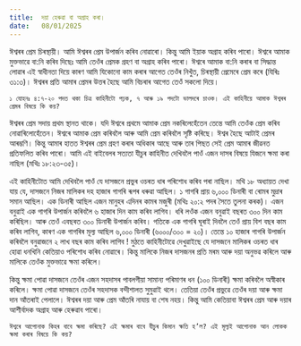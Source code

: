```yaml
---
title:  দয়া হেৰুৱা বা অগ্ৰাহ কৰা।
date:   08/01/2025
---
```


ঈশ্বৰৰ প্ৰেম চিৰস্থায়ী। আমি ঈশ্বৰৰ প্ৰেম উপাৰ্জন কৰিব নোৱাৰো। কিন্তু আমি ইয়াক অগ্ৰাহ কৰিব পাৰো। ঈশ্বৰে আমাক মুক্তভাৱে বা:নি কৰিব দিছেঃ আমি তেওঁৰ প্ৰেমক গ্ৰহণ বা অগ্ৰাহ কৰিব পাৰো। ঈশ্বৰে আমাক বা:নি কৰাৰ বা সিদ্ধান্ত লোৱাৰ এই স্বাধীনতা দিয়ে কাৰণ আমি যিকোনো কাম কৰাৰ আগেত তেওঁৰ নিখুঁত, চিৰস্থায়ী প্ৰেমেৰে প্ৰেম কৰে (যিৰিঃ ৩১:৩)। ঈশ্বৰৰ প্ৰতি আমাৰ প্ৰেমৰ উত্তৰ হৈছে আমি বিচৰাৰ আগেত তেওঁ সকলো দিয়ে।

`১ যোহনঃ ৪:৭-২০ পদত থকা চিত্ৰ কাহিনীটো পঢ়ক, ৭ আৰু ১৯ পদটো ভালদৰে চাওক। এই কাহিনীয়ে আমাক ঈশ্বৰৰ প্ৰেমৰ বিষয়ে কি কয়?`

ঈশ্বৰৰ প্ৰেম সদায় প্ৰথম স্থানত থাকে। যদি ঈশ্বৰে প্ৰথমে আমাক প্ৰেম নকৰিলেহেঁতেন তেন্তে আমি তেওঁক প্ৰেম কৰিব নোৱাৰিলোহেঁতেন। ঈশ্বৰে আমাক প্ৰেম কৰিবলৈ আৰু আমি প্ৰেম কৰিবলৈ সৃষ্টি কৰিছে। ঈশ্বৰ হৈছে আটাই প্ৰেমৰ আৰম্ভণি। কিন্তু আমাৰ হাতত ঈশ্বৰৰ প্ৰেম গ্ৰহণ কৰাৰ অধিকাৰ আছে আৰু তাৰ পিছত সেই প্ৰেম আমাৰ জীৱনত প্ৰতিফলিত কৰিব পাৰো। আমি এই বাইবেলৰ সত্যতা যীচুৰ কাহিনীত দেখিবলৈ পাওঁ এজন দাসৰ বিষয়ে যিজনে ক্ষমা কৰা নাছিল (মথিঃ ১৮:২৩-৩৫)।

এই কাহিনীটোত আমি দেখিবলৈ পাওঁ যে দাসজনে প্ৰভুৰ ওচৰত ধাৰ পৰিশোধ কৰিব পৰা নাছিল। মথি ১৮ অধ্যায়ত দেখা যায় যে, দাসজনে নিজৰ মালিকৰ দহ হাজাৰ গাগৰি ৰূপৰ ধৰুৱা আছিল। ১ গাগৰি প্ৰায় ৬,০০০ ডিনাৰী বা ৰোমৰ মুদ্ৰাৰ সমান আছিল। এক ডিনাৰী আছিল এজন মানুহৰ এদিনৰ কামৰ মজুৰী (মথিঃ ২০:২ পদৰ সৈতে তুলনা কৰক)। এজন বনুৱাই এক গাগৰি উপাৰ্জন কৰিবলৈ ৬ হাজাৰ দিন কাম কৰিব লাগিব। ধৰি লওঁক এজন বনুৱাই বছৰত ৩০০ দিন কাম কৰিছিল। আৰু তেওঁ এবছৰত ৩০০ ডিনাৰী উপাৰ্জন কৰিব। গতিকে এক গাগৰি ঘূৰাই দিবলৈ তেওঁ প্ৰায় বিশ বছৰ কাম কৰিব লাগিব, কাৰণ এক গাগৰিৰ মূল্য আছিল ৬,০০০ ডিনাৰী (৬০০০/৩০০ = ২০)। তেন্তে ১০ হাজাৰ গাগৰি উপাৰ্জন কৰিবলৈ বনুৱাজনে ২ লাখ বছৰ কাম কৰিব লাগিব ! মুঠতে কাহিনীটোৱে দেখুৱাইছে যে দাসজনে মালিকৰ ওচৰত ধাৰ হোৱা ধনখিনি কেতিয়াও পৰিশোধ কৰিব নোৱাৰে। কিন্তু মালিকে নিজৰ দাসজনৰ প্ৰতি মৰম আৰু দয়া অনুভৱ কৰিলে আৰু মালিকে তেওঁক মুক্তভাৱে ক্ষমা কৰিলে।

কিন্তু ক্ষমা পোৱা দাসজনে তেওঁৰ এজন সহদাসৰ পাবলগীয়া সামান্য পৰিমাণৰ ধন (১০০ ডিনাৰী) ক্ষমা কৰিবলৈ অস্বীকাৰ কৰিলে। ক্ষমা পোৱা দাসজনে তেওঁৰ সহদাসক বন্দীশালত সুমুৱাই থলে। তেতিয়া তেওঁৰ প্ৰভুৱে তেওঁৰ দয়া আৰু ক্ষমা দান আঁতৰাই পেলালে। ঈশ্বৰৰ দয়া আৰু প্ৰেম আঁতৰি নাযায় বা শেষ নহয়। কিন্তু আমি কেতিয়াবা ঈশ্বৰৰ প্ৰেম আৰু দয়াৰ আশীৰ্বাদক অগ্ৰাহ আৰু হেৰুৱাব পাৰো।

`ঈশ্বৰে আপোনাক কিহৰ বাবে ক্ষমা কৰিছে? এই ক্ষমাৰ বাবে যীচুৰ কিমান ক্ষতি হ’ল? এই মূল্যই আপোনাক আন লোকক ক্ষমা কৰাৰ বিষয়ে কি কয়?`